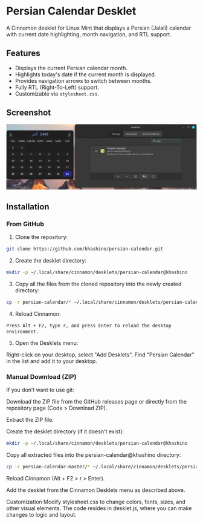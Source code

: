 # Persian Calendar Desklet

A Cinnamon desklet for Linux Mint that displays a Persian (Jalali) calendar with current date highlighting, month navigation, and RTL support.

## Features

- Displays the current Persian calendar month.
- Highlights today's date if the current month is displayed.
- Provides navigation arrows to switch between months.
- Fully RTL (Right-To-Left) support.
- Customizable via `stylesheet.css`.

## Screenshot

![Persian Calendar Desklet](./screenshot.png)


## Installation

### From GitHub

1. Clone the repository:
```bash
git clone https://github.com/khashino/persian-calendar.git
```
2. Create the desklet directory:

```bash
mkdir -p ~/.local/share/cinnamon/desklets/persian-calendar@khashino
```
3. Copy all the files from the cloned repository into the newly created directory:

```bash
cp -r persian-calendar/* ~/.local/share/cinnamon/desklets/persian-calendar@khashino
```
4. Reload Cinnamon:
```
Press Alt + F2, type r, and press Enter to reload the desktop environment.
```
5. Open the Desklets menu:

Right-click on your desktop, select "Add Desklets".
Find "Persian Calendar" in the list and add it to your desktop.

### Manual Download (ZIP)
If you don’t want to use git:

Download the ZIP file from the GitHub releases page or directly from the repository page (Code > Download ZIP).

Extract the ZIP file.

Create the desklet directory (if it doesn't exist):

```bash
mkdir -p ~/.local/share/cinnamon/desklets/persian-calendar@khashino
```
Copy all extracted files into the persian-calendar@khashino directory:

```bash
cp -r persian-calendar-master/* ~/.local/share/cinnamon/desklets/persian-calendar@khashino
```
Reload Cinnamon (Alt + F2 > r > Enter).

Add the desklet from the Cinnamon Desklets menu as described above.

Customization
Modify stylesheet.css to change colors, fonts, sizes, and other visual elements.
The code resides in desklet.js, where you can make changes to logic and layout.

